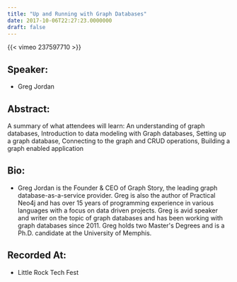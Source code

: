 ```yaml
---
title: "Up and Running with Graph Databases"
date: 2017-10-06T22:27:23.0000000
draft: false
---
```


{{< vimeo 237597710 >}}

## Speaker:

 - Greg Jordan

## Abstract:

<p>A summary of what attendees will learn: An understanding of graph databases, Introduction to data modeling with Graph databases, Setting up a graph database, Connecting to the graph and CRUD operations, Building a graph enabled application</p>

## Bio:

 - <p>Greg Jordan is the Founder & CEO of Graph Story, the leading graph database-as-a-service provider. Greg is also the author of Practical Neo4j and has over 15 years of programming experience in various languages with a focus on data driven projects. Greg is avid speaker and writer on the topic of graph databases and has been working with graph databases since 2011. Greg holds two Master's Degrees and is a Ph.D. candidate at the University of Memphis.</p>

## Recorded At:

 - Little Rock Tech Fest

